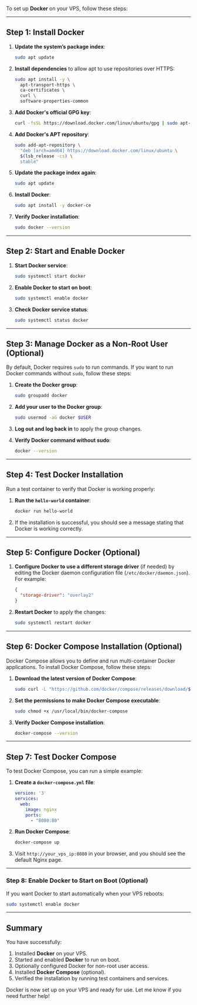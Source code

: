 To set up **Docker** on your VPS, follow these steps:

---

## Step 1: Install Docker

1. **Update the system’s package index**:
   ```bash
   sudo apt update
   ```

2. **Install dependencies** to allow apt to use repositories over HTTPS:
   ```bash
   sudo apt install -y \
     apt-transport-https \
     ca-certificates \
     curl \
     software-properties-common
   ```

3. **Add Docker's official GPG key**:
   ```bash
   curl -fsSL https://download.docker.com/linux/ubuntu/gpg | sudo apt-key add -
   ```

4. **Add Docker's APT repository**:
   ```bash
   sudo add-apt-repository \
     "deb [arch=amd64] https://download.docker.com/linux/ubuntu \
     $(lsb_release -cs) \
     stable"
   ```

5. **Update the package index again**:
   ```bash
   sudo apt update
   ```

6. **Install Docker**:
   ```bash
   sudo apt install -y docker-ce
   ```

7. **Verify Docker installation**:
   ```bash
   sudo docker --version
   ```

---

## Step 2: Start and Enable Docker

1. **Start Docker service**:
   ```bash
   sudo systemctl start docker
   ```

2. **Enable Docker to start on boot**:
   ```bash
   sudo systemctl enable docker
   ```

3. **Check Docker service status**:
   ```bash
   sudo systemctl status docker
   ```

---

## Step 3: Manage Docker as a Non-Root User (Optional)

By default, Docker requires `sudo` to run commands. If you want to run Docker commands without `sudo`, follow these steps:

1. **Create the Docker group**:
   ```bash
   sudo groupadd docker
   ```

2. **Add your user to the Docker group**:
   ```bash
   sudo usermod -aG docker $USER
   ```

3. **Log out and log back in** to apply the group changes.

4. **Verify Docker command without sudo**:
   ```bash
   docker --version
   ```

---

## Step 4: Test Docker Installation

Run a test container to verify that Docker is working properly:

1. **Run the `hello-world` container**:
   ```bash
   docker run hello-world
   ```

2. If the installation is successful, you should see a message stating that Docker is working correctly.

---

## Step 5: Configure Docker (Optional)

1. **Configure Docker to use a different storage driver** (if needed) by editing the Docker daemon configuration file (`/etc/docker/daemon.json`). For example:
   ```json
   {
     "storage-driver": "overlay2"
   }
   ```

2. **Restart Docker** to apply the changes:
   ```bash
   sudo systemctl restart docker
   ```

---

## Step 6: Docker Compose Installation (Optional)

Docker Compose allows you to define and run multi-container Docker applications. To install Docker Compose, follow these steps:

1. **Download the latest version of Docker Compose**:
   ```bash
   sudo curl -L "https://github.com/docker/compose/releases/download/$(curl -s https://api.github.com/repos/docker/compose/releases/latest | jq -r .tag_name)/docker-compose-$(uname -s)-$(uname -m)" -o /usr/local/bin/docker-compose
   ```

2. **Set the permissions to make Docker Compose executable**:
   ```bash
   sudo chmod +x /usr/local/bin/docker-compose
   ```

3. **Verify Docker Compose installation**:
   ```bash
   docker-compose --version
   ```

---

## Step 7: Test Docker Compose

To test Docker Compose, you can run a simple example:

1. **Create a `docker-compose.yml` file**:
   ```yaml
   version: '3'
   services:
     web:
       image: nginx
       ports:
         - "8080:80"
   ```

2. **Run Docker Compose**:
   ```bash
   docker-compose up
   ```

3. Visit `http://your_vps_ip:8080` in your browser, and you should see the default Nginx page.

---

### Step 8: Enable Docker to Start on Boot (Optional)

If you want Docker to start automatically when your VPS reboots:

```bash
sudo systemctl enable docker
```

---

## Summary

You have successfully:
1. Installed **Docker** on your VPS.
2. Started and enabled **Docker** to run on boot.
3. Optionally configured Docker for non-root user access.
4. Installed **Docker Compose** (optional).
5. Verified the installation by running test containers and services.

Docker is now set up on your VPS and ready for use. Let me know if you need further help!